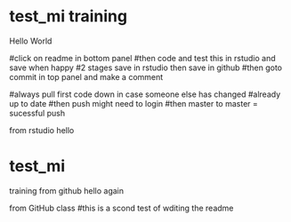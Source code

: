 
# test_mi training
Hello World

#click on readme in bottom panel
#then code and test this in rstudio and save when happy 
#2 stages save in rstudio then save in github
#then goto commit in top panel and make a comment

#always pull first code down in case someone else has changed
#already up to date
#then push might need to login
#then master to master = sucessful push

from rstudio hello
# test_mi
training
from github
hello again


from GitHub class
#this is a scond test of wditing the readme
